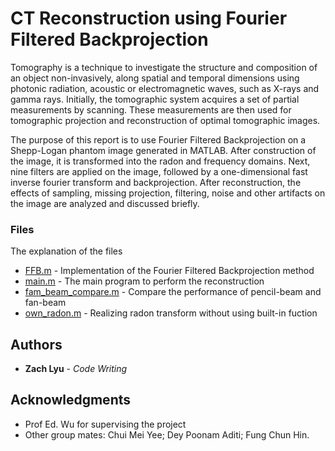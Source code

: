 # CT Reconstruction using Fourier Filtered Backprojection

Tomography is a technique to investigate the structure and composition of an object
non-invasively, along spatial and temporal dimensions using photonic radiation, acoustic or
electromagnetic waves, such as X-rays and gamma rays. Initially, the tomographic system
acquires a set of partial measurements by scanning. These measurements are then used for
tomographic projection and reconstruction of optimal tomographic images.

The purpose of this report is to use Fourier Filtered Backprojection on a Shepp-Logan phantom
image generated in MATLAB. After construction of the image, it is transformed into the radon
and frequency domains. Next, nine filters are applied on the image, followed by a
one-dimensional fast inverse fourier transform and backprojection. After reconstruction, the
effects of sampling, missing projection, filtering, noise and other artifacts on the image are
analyzed and discussed briefly.


### Files

The explanation of the files

* [FFB.m](https://github.com/bijiuni/CT_reconstruction/blob/master/FFB.m) - Implementation of the Fourier Filtered Backprojection method
* [main.m](https://github.com/bijiuni/CT_reconstruction/blob/master/main.m) - The main program to perform the reconstruction
* [fam_beam_compare.m](https://github.com/bijiuni/CT_reconstruction/blob/master/fan_beam_compare.m) - Compare the performance of pencil-beam and fan-beam
* [own_radon.m](https://github.com/bijiuni/CT_reconstruction/blob/master/own_radon.m) - Realizing radon transform without using built-in fuction


## Authors

* **Zach Lyu** - *Code Writing*


## Acknowledgments

* Prof Ed. Wu for supervising the project
* Other group mates: Chui Mei Yee; Dey Poonam Aditi; Fung Chun Hin.
